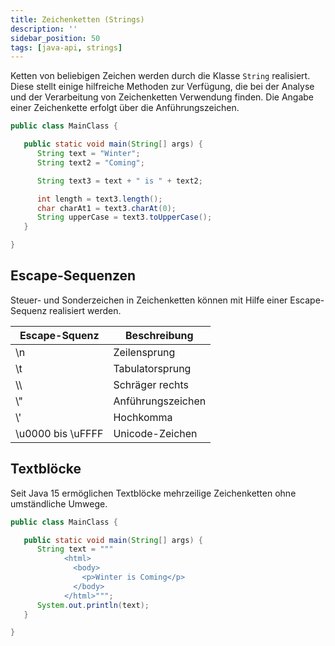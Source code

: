 ```yaml
---
title: Zeichenketten (Strings)
description: ''
sidebar_position: 50
tags: [java-api, strings]
---
```


Ketten von beliebigen Zeichen werden durch die Klasse `String` realisiert. Diese
stellt einige hilfreiche Methoden zur Verfügung, die bei der Analyse und der
Verarbeitung von Zeichenketten Verwendung finden. Die Angabe einer Zeichenkette
erfolgt über die Anführungszeichen.

```java title="MainClass.java" showLineNumbers
public class MainClass {

   public static void main(String[] args) {
      String text = "Winter";
      String text2 = "Coming";

      String text3 = text + " is " + text2;

      int length = text3.length();
      char charAt1 = text3.charAt(0);
      String upperCase = text3.toUpperCase();
   }

}
```

## Escape-Sequenzen

Steuer- und Sonderzeichen in Zeichenketten können mit Hilfe einer Escape-Sequenz
realisiert werden.

| Escape-Squenz       | Beschreibung      |
| ------------------- | ----------------- |
| \\n                 | Zeilensprung      |
| \\t                 | Tabulatorsprung   |
| \\\\                | Schräger rechts   |
| \\"                 | Anführungszeichen |
| \\'                 | Hochkomma         |
| \\u0000 bis \\uFFFF | Unicode-Zeichen   |

## Textblöcke

Seit Java 15 ermöglichen Textblöcke mehrzeilige Zeichenketten ohne umständliche
Umwege.

```java title="MainClass.java" showLineNumbers
public class MainClass {

   public static void main(String[] args) {
      String text = """
            <html>
              <body>
                <p>Winter is Coming</p>
              </body>
            </html>""";
      System.out.println(text);
   }

}
```
